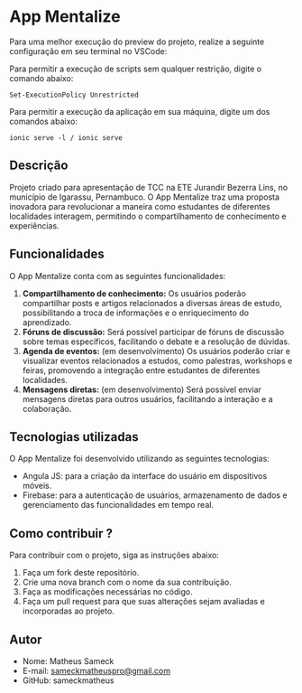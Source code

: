 # App Mentalize

Para uma melhor execução do preview do projeto, realize a seguinte configuração em seu terminal no VSCode:

Para permitir a execução de scripts sem qualquer restrição, digite o comando abaixo:
```
Set-ExecutionPolicy Unrestricted
```

Para permitir a execução da aplicação em sua máquina, digite um dos comandos abaixo:
```
ionic serve -l / ionic serve
```
## Descrição

Projeto criado para apresentação de TCC na ETE Jurandir Bezerra Lins, no município de Igarassu, Pernambuco. O App Mentalize traz uma proposta inovadora para revolucionar a maneira como estudantes de diferentes localidades interagem, permitindo o compartilhamento de conhecimento e experiências.

## Funcionalidades

O App Mentalize conta com as seguintes funcionalidades:

1.  **Compartilhamento de conhecimento:** Os usuários poderão compartilhar posts e artigos relacionados a diversas áreas de estudo, possibilitando a troca de informações e o enriquecimento do aprendizado.
2.  **Fóruns de discussão:** Será possível participar de fóruns de discussão sobre temas específicos, facilitando o debate e a resolução de dúvidas.
3.  **Agenda de eventos:** (em desenvolvimento) Os usuários poderão criar e visualizar eventos relacionados a estudos, como palestras, workshops e feiras, promovendo a integração entre estudantes de diferentes localidades.
4.  **Mensagens diretas:** (em desenvolvimento) Será possível enviar mensagens diretas para outros usuários, facilitando a interação e a colaboração.

## Tecnologias utilizadas

O App Mentalize foi desenvolvido utilizando as seguintes tecnologias:

*   Angula JS: para a criação da interface do usuário em dispositivos móveis.
*   Firebase: para a autenticação de usuários, armazenamento de dados e gerenciamento das funcionalidades em tempo real.

## Como contribuir ?

Para contribuir com o projeto, siga as instruções abaixo:

1.  Faça um fork deste repositório.
2.  Crie uma nova branch com o nome da sua contribuição.
3.  Faça as modificações necessárias no código.
4.  Faça um pull request para que suas alterações sejam avaliadas e incorporadas ao projeto.

## Autor

*   Nome: Matheus Sameck
*   E-mail: sameckmatheuspro@gmail.com
*   GitHub: sameckmatheus
